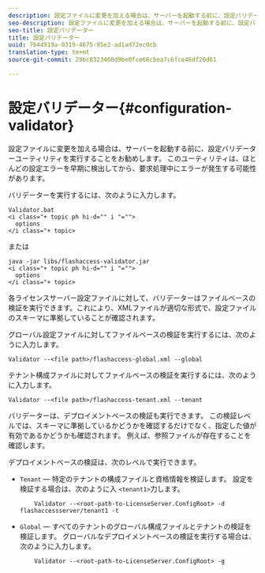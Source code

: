 ```yaml
---
description: 設定ファイルに変更を加える場合は、サーバーを起動する前に、設定バリデーターユーティリティを実行することをお勧めします。 このユーティリティは、ほとんどの設定エラーを早期に検出してから、要求処理中にエラーが発生する可能性があります。
seo-description: 設定ファイルに変更を加える場合は、サーバーを起動する前に、設定バリデーターユーティリティを実行することをお勧めします。 このユーティリティは、ほとんどの設定エラーを早期に検出してから、要求処理中にエラーが発生する可能性があります。
seo-title: 設定バリデーター
title: 設定バリデーター
uuid: 7b44919a-0319-4675-95e2-ad1ad72ec0cb
translation-type: tm+mt
source-git-commit: 29bc8323460d9be0fce66cbea7c6fce46df20d61

---
```



# 設定バリデーター{#configuration-validator}

設定ファイルに変更を加える場合は、サーバーを起動する前に、設定バリデーターユーティリティを実行することをお勧めします。 このユーティリティは、ほとんどの設定エラーを早期に検出してから、要求処理中にエラーが発生する可能性があります。

バリデーターを実行するには、次のように入力します。

```
Validator.bat  
<i class="+ topic ph hi-d="" i "="">
  options  
</i class="+ topic>
```

または

```
java -jar libs/flashaccess-validator.jar  
<i class="+ topic ph hi-d="" i "="">
  options 
</i class="+ topic>
```

各ライセンスサーバー設定ファイルに対して、バリデーターはファイルベースの検証を実行できます。これにより、XMLファイルが適切な形式で、設定ファイルのスキーマに準拠していることが確認されます。

グローバル設定ファイルに対してファイルベースの検証を実行するには、次のように入力します。

```
Validator --<file path>/flashaccess-global.xml --global
```

テナント構成ファイルに対してファイルベースの検証を実行するには、次のように入力します。

```
Validator --<file path>/flashaccess-tenant.xml --tenant
```

バリデーターは、デプロイメントベースの検証も実行できます。 この検証レベルでは、スキーマに準拠しているかどうかを確認するだけでなく、指定した値が有効であるかどうかも確認されます。 例えば、参照ファイルが存在することを確認します。

デプロイメントベースの検証は、次のレベルで実行できます。

* `Tenant` — 特定のテナントの構成ファイルと資格情報を検証します。 設定を検証する場合は、次のように入 `<tenant1>`力します。

   ```
       Validator --<root-path-to-LicenseServer.ConfigRoot> -d flashaccessserver/tenant1 -t
   ```

* `Global` — すべてのテナントのグローバル構成ファイルとテナントの検証を検証します。 グローバルなデプロイメントベースの検証を実行する場合は、次のように入力します。

   ```
       Validator --<root-path-to-LicenseServer.ConfigRoot> -g
   ```

